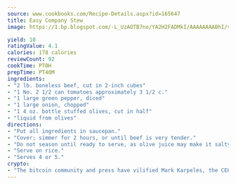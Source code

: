 ```yaml
---
source: www.cookbooks.com/Recipe-Details.aspx?id=165647
title: Easy Company Stew
image: https://1.bp.blogspot.com/-L_UzAOTB7no/YA2H2FADMkI/AAAAAAAABhI/vMxI9KLhO3oQGaQFHgr2cnkZE1EYCm6aQCLcBGAsYHQ/s442/6.png

yield: 10
ratingValue: 4.1
calories: 178 calories
reviewCount: 92
cookTime: PT0H
prepTime: PT40M
ingredients:
- "2 lb. boneless beef, cut in 2-inch cubes"
- "1 No. 2 1/2 can tomatoes approximately 3 1/2 c."
- "1 large green pepper, diced"
- "1 large onion, chopped"
- "1 4 oz. bottle stuffed olives, cut in half"
- "liquid from olives"
directions:
- "Put all ingredients in saucepan."
- "Cover; simmer for 2 hours, or until beef is very tender."
- "Do not season until ready to serve, as olive juice may make it salty enough."
- "Serve on rice."
- "Serves 4 or 5."
crypto:
- "The bitcoin community and press have vilified Mark Karpeles, the CEO of Mt. Gox, as a clown and a con man."
---
```


